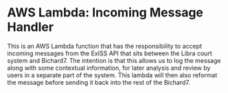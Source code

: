 # AWS Lambda: Incoming Message Handler

This is an AWS Lambda function that has the responsibility to accept incoming messages from the ExISS API that sits between the Libra court system and Bichard7. The intention is that this allows us to log the message along with some contextual information, for later analysis and review by users in a separate part of the system. This lambda will then also reformat the message before sending it back into the rest of the Bichard7.
